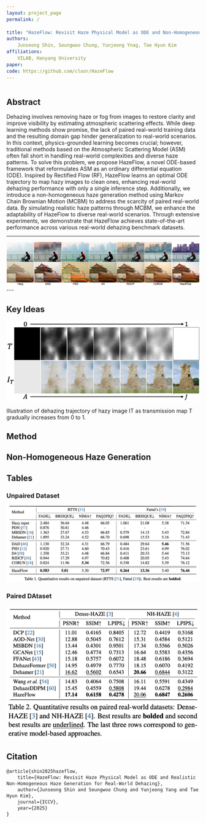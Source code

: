 ```yaml
---
layout: project_page
permalink: /

title: "HazeFlow: Revisit Haze Physical Model as ODE and Non-Homogeneous Haze Generation for Real-World Dehazing"
authors:
    Junseong Shin, Seungwoo Chung, Yunjeong Ynag, Tae Hyun Kim
affiliations:
    VILAB, Hanyang University
paper: 
code: https://github.com/cloor/HazeFlow
---
```


<!-- Using HTML to center the abstract -->
<div class="columns is-centered has-text-centered">
    <div class="column is-four-fifths">
        <h2>Abstract</h2>
        <div class="content has-text-justified">
Dehazing involves removing haze or fog from images to restore clarity and improve visibility by estimating atmospheric scattering effects. 
While deep learning methods show promise, the lack of paired real-world training data and the resulting domain gap hinder generalization to real-world scenarios.
In this context, physics-grounded learning becomes crucial; however, traditional methods based on the Atmospheric Scattering Model (ASM) often fall short in handling real-world complexities and diverse haze patterns.
To solve this problem, we propose HazeFlow, a novel ODE-based framework that reformulates ASM as an ordinary differential equation (ODE). 
Inspired by Rectified Flow (RF), HazeFlow learns an optimal ODE trajectory to map hazy images to clean ones, enhancing real-world dehazing performance with only a single inference step. 
Additionally, we introduce a non-homogeneous haze generation method using Markov Chain Brownian Motion (MCBM) to address the scarcity of paired real-world data. 
By simulating realistic haze patterns through MCBM, we enhance the adaptability of HazeFlow to diverse real-world scenarios. 
Through extensive experiments, we demonstrate that HazeFlow achieves state-of-the-art performance across various real-world dehazing benchmark datasets.
        </div>
    </div>
</div>

---
<div style="text-align: center;">
  <img src="/static/image/unpaired.png" alt="Unpaired Dataset" style="max-width: 100%; height: auto;">
</div>
---

## Key Ideas 
<div style="text-align: center;">
  <img src="/static/image/ASM6.png" alt="Unpaired Dataset" style="max-width: 100%; height: auto;">
</div>

Illustration of dehazing trajectory of hazy image IT as transmission map T gradually increases from 0 to 1.

## Method 

## Non-Homogeneous Haze Generation

## Tables 

### Unpaired Dataset 
<div style="text-align: center;">
  <img src="/static/image/main_table.png" alt="Unpaired Dataset" style="max-width: 100%; height: auto;">
</div>

### Paired DAtaset 
<div style="text-align: center;">
  <img src="/static/image/paired_table.png" alt="Unpaired Dataset" style="max-width: 100%; height: auto;">
</div>


## Citation
```
@article{shin2025hazeflow,
    title={HazeFlow: Revisit Haze Physical Model as ODE and Realistic Non-Homogeneous Haze Generation for Real-World Dehazing},
    author={Junseong Shin and Seungwoo Chung and Yunjeong Yang and Tae Hyun Kim},
    journal={ICCV},
    year={2025}
}
```
